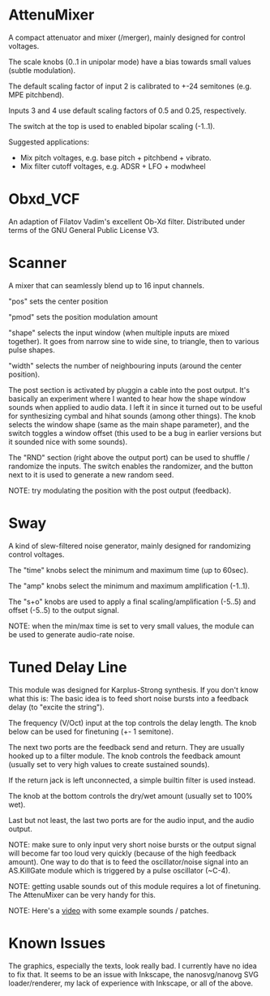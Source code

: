 
# AttenuMixer

A compact attenuator and mixer (/merger), mainly designed for control voltages.

The scale knobs (0..1 in unipolar mode) have a bias towards small values (subtle modulation).

The default scaling factor of input 2 is calibrated to +-24 semitones (e.g. MPE pitchbend).

Inputs 3 and 4 use default scaling factors of 0.5 and 0.25, respectively.

The switch at the top is used to enabled bipolar scaling (-1..1).


Suggested applications:
  - Mix pitch voltages, e.g. base pitch + pitchbend + vibrato.
  - Mix filter cutoff voltages, e.g. ADSR + LFO + modwheel



# Obxd_VCF

An adaption of Filatov Vadim's excellent Ob-Xd filter. Distributed under terms of the GNU General Public License V3.


# Scanner

A mixer that can seamlessly blend up to 16 input channels.

"pos" sets the center position

"pmod" sets the position modulation amount

"shape" selects the input window (when multiple inputs are mixed together). It goes from narrow sine to wide sine, to triangle, then to various pulse shapes.

"width" selects the number of neighbouring inputs (around the center position).

The post section is activated by pluggin a cable into the post output.
It's basically an experiment where I wanted to hear how the shape window sounds when applied to audio data.
I left it in since it turned out to be useful for synthesizing cymbal and hihat sounds (among other things).
The knob selects the window shape (same as the main shape parameter), and the switch toggles a window offset
(this used to be a bug in earlier versions but it sounded nice with some sounds).

The "RND" section (right above the output port) can be used to shuffle / randomize the inputs.
The switch enables the randomizer, and the button next to it is used to generate a new random seed.

NOTE: try modulating the position with the post output (feedback).


# Sway

A kind of slew-filtered noise generator, mainly designed for randomizing control voltages.

The "time" knobs select the minimum and maximum time (up to 60sec).

The "amp" knobs select the minimum and maximum amplification (-1..1).

The "s+o" knobs are used to apply a final scaling/amplification (-5..5) and offset (-5..5) to the output signal.

NOTE: when the min/max time is set to very small values, the module can be used to generate audio-rate noise.


# Tuned Delay Line

This module was designed for Karplus-Strong synthesis.
If you don't know what this is: The basic idea is to feed short noise bursts into a feedback delay (to "excite the string").

The frequency (V/Oct) input at the top controls the delay length. The knob below can be used for finetuning (+- 1 semitone).

The next two ports are the feedback send and return. They are usually hooked up to a filter module.
The knob controls the feedback amount (usually set to very high values to create sustained sounds).

If the return jack is left unconnected, a simple builtin filter is used instead.

The knob at the bottom controls the dry/wet amount (usually set to 100% wet).

Last but not least, the last two ports are for the audio input, and the audio output.


NOTE: make sure to only input very short noise bursts or the output signal will become far too loud very quickly (because of the high feedback amount). One way to do that is to feed the oscillator/noise signal into an AS.KillGate module which is triggered by a pulse oscillator (~C-4).

NOTE: getting usable sounds out of this module requires a lot of finetuning. The AttenuMixer can be very handy for this.

NOTE: Here's a [video](https://vimeo.com/287875320) with some example sounds / patches.


# Known Issues

The graphics, especially the texts, look really bad. I currently have no idea to fix that.
It seems to be an issue with Inkscape, the nanosvg/nanovg SVG loader/renderer, my lack of experience with Inkscape, or all of the above.
